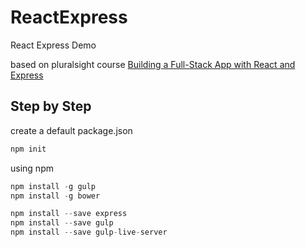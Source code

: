 # ReactExpress
React Express Demo

based on pluralsight course
[Building a Full-Stack App with React and Express](https://app.pluralsight.com/player?course=react-express-full-stack-app-build&author=daniel-stern&name=react-express-full-stack-app-build-m1&clip=7&mode=live)

Step by Step
------------
create a default package.json
```javascript
npm init 
```

using npm
```javascript
npm install -g gulp
npm install -g bower

npm install --save express
npm install --save gulp
npm install --save gulp-live-server
```

